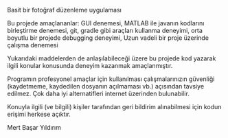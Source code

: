 Basit bir fotoğraf düzenleme uygulaması

Bu projede amaçlananlar:
	GUI denemesi,
	MATLAB ile javanın kodlarını birleştirme denemesi,
	git, gradle gibi araçları kullanma deneyimi,
	orta boyutlu bir projede debugging deneyimi,
	Uzun vadeli bir proje üzerinde çalışma denemesi
	
Yukarıdaki maddelerden de anlaşılabileceği üzere bu projede kod yazarak ilgili konular konusunda
deneyim kazanmak amaçlanmıştır.

Programın profesyonel amaçlar için kullanılması çalışmalarınızın güvenliği (kaydetmeme, kaydedilen dosyanın açılmaması vb.) 
açısından tavsiye edilmez. Çok daha iyi alternatifleri internet üzerinden bulunabilir.

Konuyla ilgili (ve bilgili) kişiler tarafından geri bildirim alınabilmesi için kodun erişimi herkese açıktır.

Mert Başar Yıldırım